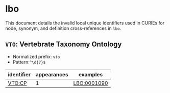 # lbo

This document details the invalid local unique identifiers used in CURIEs
for node, synonym, and definition cross-references in `lbo`.


## `VTO`: Vertebrate Taxonomy Ontology

- Normalized prefix: `vto`
- Pattern:`^\d{7}$`


| identifier                              |   appearances | examples                                          |
|-----------------------------------------|---------------|---------------------------------------------------|
| [VTO:CP](https://bioregistry.io/VTO:CP) |             1 | [LBO:0001090](https://bioregistry.io/LBO:0001090) |

